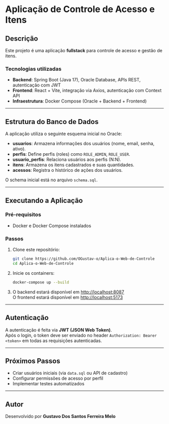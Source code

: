 # Aplicação de Controle de Acesso e Itens

## Descrição

Este projeto é uma aplicação **fullstack** para controle de acesso e
gestão de itens.

### Tecnologias utilizadas

-   **Backend**: Spring Boot (Java 17), Oracle Database, APIs REST,
    autenticação com JWT
-   **Frontend**: React + Vite, integração via Axios, autenticação com
    Context API
-   **Infraestrutura**: Docker Compose (Oracle + Backend + Frontend)

------------------------------------------------------------------------

## Estrutura do Banco de Dados

A aplicação utiliza o seguinte esquema inicial no Oracle:

-   **usuarios**: Armazena informações dos usuários (nome, email, senha,
    ativo).
-   **perfis**: Define perfis (roles) como `ROLE_ADMIN`, `ROLE_USER`.
-   **usuario_perfis**: Relaciona usuários aos perfis (N:N).
-   **itens**: Armazena os itens cadastrados e suas quantidades.
-   **acessos**: Registra o histórico de ações dos usuários.

O schema inicial está no arquivo `schema.sql`.

------------------------------------------------------------------------

## Executando a Aplicação

### Pré-requisitos

-   Docker e Docker Compose instalados

### Passos

1.  Clone este repositório:

    ``` bash
    git clone https://github.com/OGustav-o/Aplica-o-Web-de-Controle
    cd Aplica-o-Web-de-Controle
    ```

2.  Inicie os containers:

    ``` bash
    docker-compose up --build
    ```

3.  O backend estará disponível em <http://localhost:8087>\
    O frontend estará disponível em <http://localhost:5173>

------------------------------------------------------------------------

## Autenticação

A autenticação é feita via **JWT (JSON Web Token)**.\
Após o login, o token deve ser enviado no header
`Authorization: Bearer <token>` em todas as requisições autenticadas.

------------------------------------------------------------------------

## Próximos Passos

-   Criar usuários iniciais (via `data.sql` ou API de cadastro)
-   Configurar permissões de acesso por perfil
-   Implementar testes automatizados

------------------------------------------------------------------------

## Autor

Desenvolvido por **Gustavo Dos Santos Ferreira Melo**
